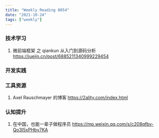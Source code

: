 ```yaml
---
title: "Weekly Reading 0054"
date: "2021-10-24"
tags: ["weekly"]
---
```


### 技术学习
1. 微前端框架 之 qiankun 从入门到源码分析 https://juejin.cn/post/6885211340999229454


### 开发实践


### 工具资源
1. Axel Rauschmayer 的博客 https://2ality.com/index.html

### 认知提升
1. 在中国，也能一辈子做程序员 https://mp.weixin.qq.com/s/c208qfbv-Qo3I5xPHby7KA